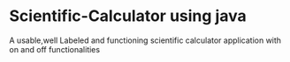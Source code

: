 # Scientific-Calculator using java
A usable,well Labeled and functioning scientific calculator application with on and off functionalities
